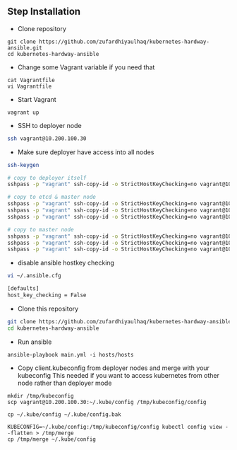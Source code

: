 ## Step Installation
* Clone repository
```
git clone https://github.com/zufardhiyaulhaq/kubernetes-hardway-ansible.git
cd kubernetes-hardway-ansible
```

* Change some Vagrant variable if you need that
```
cat Vagrantfile
vi Vagrantfile
```

* Start Vagrant
```
vagrant up
```

* SSH to deployer node
```bash
ssh vagrant@10.200.100.30
```

* Make sure deployer have access into all nodes
```bash
ssh-keygen

# copy to deployer itself
sshpass -p "vagrant" ssh-copy-id -o StrictHostKeyChecking=no vagrant@10.200.100.30

# copy to etcd & master node
sshpass -p "vagrant" ssh-copy-id -o StrictHostKeyChecking=no vagrant@10.200.100.10
sshpass -p "vagrant" ssh-copy-id -o StrictHostKeyChecking=no vagrant@10.200.100.11
sshpass -p "vagrant" ssh-copy-id -o StrictHostKeyChecking=no vagrant@10.200.100.12

# copy to master node
sshpass -p "vagrant" ssh-copy-id -o StrictHostKeyChecking=no vagrant@10.200.100.20
sshpass -p "vagrant" ssh-copy-id -o StrictHostKeyChecking=no vagrant@10.200.100.21
sshpass -p "vagrant" ssh-copy-id -o StrictHostKeyChecking=no vagrant@10.200.100.22
```

* disable ansible hostkey checking
```bash
vi ~/.ansible.cfg

[defaults]
host_key_checking = False
```

* Clone this repository
```bash
git clone https://github.com/zufardhiyaulhaq/kubernetes-hardway-ansible.git
cd kubernetes-hardway-ansible
```

* Run ansible
```
ansible-playbook main.yml -i hosts/hosts
```

* Copy client.kubeconfig from deployer nodes and merge with your kubeconfig
This needed if you want to access kubernetes from other node rather than deployer mode
```
mkdir /tmp/kubeconfig
scp vagrant@10.200.100.30:~/.kube/config /tmp/kubeconfig/config

cp ~/.kube/config ~/.kube/config.bak

KUBECONFIG=~/.kube/config:/tmp/kubeconfig/config kubectl config view --flatten > /tmp/merge
cp /tmp/merge ~/.kube/config
```
